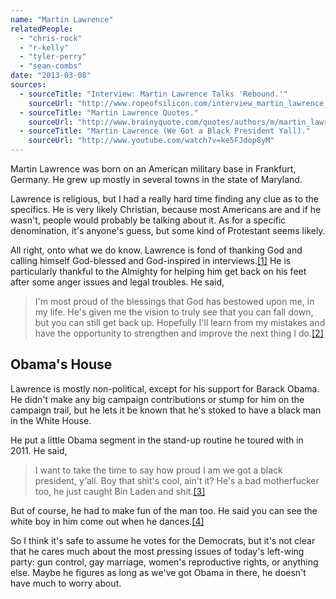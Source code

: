 ```yaml
---
name: "Martin Lawrence"
relatedPeople:
  - "chris-rock"
  - "r-kelly"
  - "tyler-perry"
  - "sean-combs"
date: "2013-03-08"
sources:
  - sourceTitle: "Interview: Martin Lawrence Talks 'Rebound.'"
    sourceUrl: "http://www.ropeofsilicon.com/interview_martin_lawrence_talks_rebound/"
  - sourceTitle: "Martin Lawrence Quotes."
    sourceUrl: "http://www.brainyquote.com/quotes/authors/m/martin_lawrence.html"
  - sourceTitle: "Martin Lawrence (We Got a Black President Yall)."
    sourceUrl: "http://www.youtube.com/watch?v=ke5FJdop8yM"
---
```


Martin Lawrence was born on an American military base in Frankfurt, Germany. He grew up mostly in several towns in the state of Maryland.

Lawrence is religious, but I had a really hard time finding any clue as to the specifics. He is very likely Christian, because most Americans are and if he wasn't, people would probably be talking about it. As for a specific denomination, it's anyone's guess, but some kind of Protestant seems likely.

All right, onto what we do know. Lawrence is fond of thanking God and calling himself God-blessed and God-inspired in interviews.<a class="source-citation" href="#http://www.ropeofsilicon.com/interview_martin_lawrence_talks_rebound/" title="Interview: Martin Lawrence Talks &apos;Rebound.&apos;">[1]</a> He is particularly thankful to the Almighty for helping him get back on his feet after some anger issues and legal troubles. He said,

>I'm most proud of the blessings that God has bestowed upon me, in my life. He's given me the vision to truly see that you can fall down, but you can still get back up. Hopefully I'll learn from my mistakes and have the opportunity to strengthen and improve the next thing I do.<a class="source-citation" href="#http://www.brainyquote.com/quotes/authors/m/martin_lawrence.html" title="Martin Lawrence Quotes.">[2]</a>

## 

## Obama's House

Lawrence is mostly non-political, except for his support for Barack Obama. He didn't make any big campaign contributions or stump for him on the campaign trail, but he lets it be known that he's stoked to have a black man in the White House.

He put a little Obama segment in the stand-up routine he toured with in 2011. He said,

>I want to take the time to say how proud I am we got a black president, y'all. Boy that shit's cool, ain't it? He's a bad motherfucker too, he just caught Bin Laden and shit.<a class="source-citation" href="#http://www.youtube.com/watch?v=ke5FJdop8yM" title="Martin Lawrence (We Got a Black President Yall).">[3]</a>

But of course, he had to make fun of the man too. He said you can see the white boy in him come out when he dances.<a class="source-citation" href="#http://www.youtube.com/watch?v=ke5FJdop8yM" title="Martin Lawrence (We Got a Black President Yall).">[4]</a>

So I think it's safe to assume he votes for the Democrats, but it's not clear that he cares much about the most pressing issues of today's left-wing party: gun control, gay marriage, women's reproductive rights, or anything else. Maybe he figures as long as we've got Obama in there, he doesn't have much to worry about.